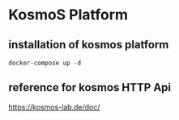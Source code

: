 # KosmoS Platform




## installation of kosmos platform
```
docker-compose up -d
```
## reference for kosmos HTTP Api

https://kosmos-lab.de/doc/




 